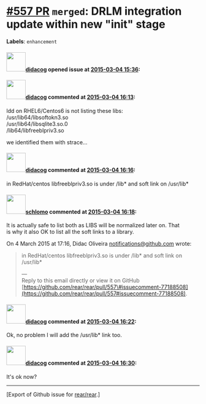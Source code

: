 [\#557 PR](https://github.com/rear/rear/pull/557) `merged`: DRLM integration update within new "init" stage
===========================================================================================================

**Labels**: `enhancement`

#### <img src="https://avatars.githubusercontent.com/u/5380209?u=163f1571e6b9c9c7df94e2c6ca152b0a7406b52d&v=4" width="50">[didacog](https://github.com/didacog) opened issue at [2015-03-04 15:36](https://github.com/rear/rear/pull/557):

#### <img src="https://avatars.githubusercontent.com/u/5380209?u=163f1571e6b9c9c7df94e2c6ca152b0a7406b52d&v=4" width="50">[didacog](https://github.com/didacog) commented at [2015-03-04 16:13](https://github.com/rear/rear/pull/557#issuecomment-77187792):

ldd on RHEL6/Centos6 is not listing these libs:  
/usr/lib64/libsoftokn3.so  
/usr/lib64/libsqlite3.so.0  
/lib64/libfreeblpriv3.so

we identified them with strace...

#### <img src="https://avatars.githubusercontent.com/u/5380209?u=163f1571e6b9c9c7df94e2c6ca152b0a7406b52d&v=4" width="50">[didacog](https://github.com/didacog) commented at [2015-03-04 16:16](https://github.com/rear/rear/pull/557#issuecomment-77188508):

in RedHat/centos libfreeblpriv3.so is under /lib\* and soft link on
/usr/lib\*

#### <img src="https://avatars.githubusercontent.com/u/101384?v=4" width="50">[schlomo](https://github.com/schlomo) commented at [2015-03-04 16:18](https://github.com/rear/rear/pull/557#issuecomment-77188821):

It is actually safe to list both as LIBS will be normalized later on.
That  
is why it also OK to list all the soft links to a library.

On 4 March 2015 at 17:16, Didac Oliveira <notifications@github.com>
wrote:

> in RedHat/centos libfreeblpriv3.so is under /lib\* and soft link on  
> /usr/lib\*
>
> —  
> Reply to this email directly or view it on GitHub  
> [https://github.com/rear/rear/pull/557\#issuecomment-77188508](https://github.com/rear/rear/pull/557#issuecomment-77188508).

#### <img src="https://avatars.githubusercontent.com/u/5380209?u=163f1571e6b9c9c7df94e2c6ca152b0a7406b52d&v=4" width="50">[didacog](https://github.com/didacog) commented at [2015-03-04 16:22](https://github.com/rear/rear/pull/557#issuecomment-77189668):

Ok, no problem I will add the /usr/lib\* link too.

#### <img src="https://avatars.githubusercontent.com/u/5380209?u=163f1571e6b9c9c7df94e2c6ca152b0a7406b52d&v=4" width="50">[didacog](https://github.com/didacog) commented at [2015-03-04 16:30](https://github.com/rear/rear/pull/557#issuecomment-77191535):

It's ok now?

------------------------------------------------------------------------

\[Export of Github issue for
[rear/rear](https://github.com/rear/rear).\]
